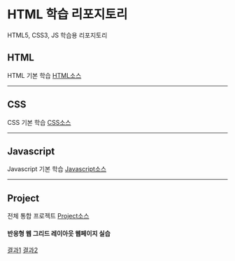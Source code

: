 # HTML 학습 리포지토리
HTML5, CSS3, JS 학습용 리포지토리

## HTML
HTML 기본 학습
[HTML소스](https://github.com/Kang0325/StudyHtml/tree/main/01_HTML)

---------------------------------------------------------------------------

## CSS
CSS 기본 학습
[CSS소스](https://github.com/Kang0325/StudyHtml/tree/main/02_CSS)

---------------------------------------------------------------------------

## Javascript
Javascript 기본 학습
[Javascript소스](https://github.com/Kang0325/StudyHtml/tree/main/03_Javascript)

---------------------------------------------------------------------------

## Project
전체 통합 프로젝트
[Project소스](https://github.com/Kang0325/StudyHtml/tree/main/04_Project)

#### 반응형 웹 그리드 레이아웃 웹페이지 실습
[결과1](/ref_images/ref1.png "전체레이아웃")
[결과2](/ref_images/ref2.png "팝업레이아웃")
